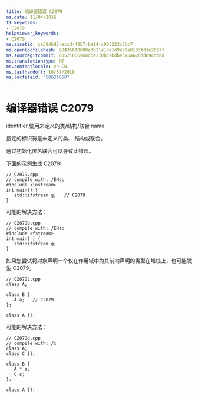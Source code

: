 ```yaml
---
title: 编译器错误 C2079
ms.date: 11/04/2016
f1_keywords:
- C2079
helpviewer_keywords:
- C2079
ms.assetid: ca58d6d5-eccd-40b7-ba14-c003223c5bc7
ms.openlocfilehash: 68435610680e3b21415a1d9439a8133fd1e2557f
ms.sourcegitcommit: 6052185696adca270bc9bdbec45a626dd89cdcdd
ms.translationtype: MT
ms.contentlocale: zh-CN
ms.lasthandoff: 10/31/2018
ms.locfileid: "50621658"
---
```

# <a name="compiler-error-c2079"></a>编译器错误 C2079

identifier 使用未定义的类/结构/联合 name

指定的标识符是未定义的类、 结构或联合。

通过初始化匿名联合可以导致此错误。

下面的示例生成 C2079:

```
// C2079.cpp
// compile with: /EHsc
#include <iostream>
int main() {
   std::ifstream g;   // C2079
}
```

可能的解决方法：

```
// C2079b.cpp
// compile with: /EHsc
#include <fstream>
int main( ) {
   std::ifstream g;
}
```

如果您尝试将对象声明一个仅在作用域中为其前向声明的类型在堆栈上，也可能发生 C2079。

```
// C2079c.cpp
class A;

class B {
   A a;   // C2079
};

class A {};
```

可能的解决方法：

```
// C2079d.cpp
// compile with: /c
class A;
class C {};

class B {
   A * a;
   C c;
};

class A {};
```